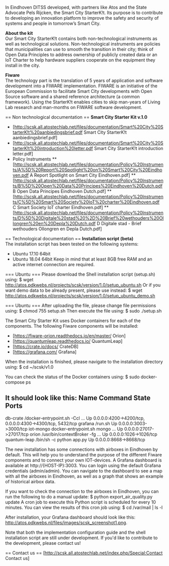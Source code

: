 In Eindhoven DITSS developed, with partners like Atos and the State Advocate Pels Rijcken, the Smart City StarterK!t. Its purpose is to contribute to developing an innovation platform to improve the safety and security of systems and people in tomorrow’s Smart City.  

<strong>About the kit</strong><br />
Our Smart City StarterK!t contains both non-technological instruments as well as technological solutions. Non-technological instruments are policies that municipalities can use to smooth the transition in their city; think of Open Data Principles to address ownership of publicly created data or an IoT Charter to help hardware suppliers cooperate on the equipment they install in the city.

<strong>Fiware</strong><br />
The technology part is the translation of 5 years of application and software development into a FIWARE implementation. FIWARE is an initiative of the European Commission to facilitate Smart City developments with Open Source software and a shared reference architecture (a common framework). Using the StarterK!t enables cities to skip man-years of Living Lab research and man-months on FIWARE software development.

== Non technological documentation ==
<strong>Smart City Starter Kit v.1.0</strong>
* [http://scsk.all.atostechlab.net/files/documentation/Smart%20City%20StarterK!t%20aanbiedingsbrief.pdf Smart City StarterK!t aanbiedingsbrief.pdf]
* [http://scsk.all.atostechlab.net/files/documentation/Smart%20City%20StarterK!t%20introduction%20letter.pdf Smart City StarterK!t introduction letter.pdf]
* Policy Instruments
** [http://scsk.all.atostechlab.net/files/documentation/Policy%20Instruments/A%5D%20Report%20Spotlight%20on%20Smart%20City%20Eindhoven.pdf A Report Spotlight on Smart City Eindhoven.pdf]
** [http://scsk.all.atostechlab.net/files/documentation/Policy%20Instruments/B%5D%20Open%20Data%20Principes%20Eindhoven%20Dutch.pdf B Open Data Principes Eindhoven Dutch.pdf]
** [http://scsk.all.atostechlab.net/files/documentation/Policy%20Instruments/C%5D%20Smart%20Society%20IoT%20charter%20Eindhoven.pdf C Smart Society IoT charter Eindhoven.pdf]
** [http://scsk.all.atostechlab.net/files/documentation/Policy%20Instruments/D%5D%20Digitale%20stad%20%2D%20Brief%20wethouders%20Ollongren%20en%20Depla%20Dutch.pdf D Digitale stad - Brief wethouders Ollongren en Depla Dutch.pdf]

== Technological documentation ==
<strong>Installation script (beta)</strong><br />
The installation script has been tested on the following systems:
* Ubuntu 17.10 64bit
* Ubuntu 18.04 64bit
Keep in mind that at least 8GB free RAM and an active internet connection are required.

=== Ubuntu ===
Please download the Shell installation script (setup.sh) using:
 $ wget http://atos.pdkwebs.nl/projects/scsk/version/1.0/setup_ubuntu.sh
Or if you want demo data to be already present, please use instead:
 $ wget http://atos.pdkwebs.nl/projects/scsk/version/1.0/setup_ubuntu_demo.sh


=== Ubuntu ===
After uploading the file, please change file permissions using:
 $ chmod 755 setup.sh
Then execute the file using:
 $ sudo ./setup.sh

The Smart City Starter Kit uses Docker containers for each of the components. The following Fiware components will be installed:
* [https://fiware-orion.readthedocs.io/en/master/ Orion]
* [https://quantumleap.readthedocs.io/ QuantumLeap]
* [https://crate.io/docs/ CrateDB]
* [https://grafana.com/ Grafana]

When the installation is finished, please navigate to the installation directory using:
 $ cd ~/scsk/v1.0

You can check the status of the Docker containers using:
 $ sudo docker-compose ps
 
It should look like this:
   Name                  Command               State                            Ports
----------------------------------------------------------------------------------------------------------------
db-crate       /docker-entrypoint.sh -Ccl ...   Up      0.0.0.0:4200->4200/tcp, 0.0.0.0:4300->4300/tcp, 5432/tcp
grafana        /run.sh                          Up      0.0.0.0:3003->3000/tcp
iot-mongo      docker-entrypoint.sh mongo ...   Up      0.0.0.0:27017->27017/tcp
orion          /usr/bin/contextBroker -fg ...   Up      0.0.0.0:1026->1026/tcp
quantum-leap   /bin/sh -c python app.py         Up      0.0.0.0:8668->8668/tcp


The new installation has some connections with airboxes in Eindhoven by default. This will help you to understand the purpose of the different Fiware components and to connect your own IOT-devices. A Grafana dashboard is available at http://{HOST-IP}:3003. You can login using the default Grafana credentials (admin/admin). You can navigate to the dashboard to see a map with all the airboxes in Eindhoven, as well as a graph that shows an example of historical airbox data. 

If you want to check the connection to the airboxes in Eindhoven, you can run the following to do a manual update:
 $ python export_air_quality.py update
A cron job to execute this Python script is scheduled for every 10 minutes. You can view the results of this cron job using:
 $ cd /var/mail | ls -l

After installation, your Grafana dashboard should look like this: http://atos.pdkwebs.nl/files/images/scsk_screenshot1.png.

Note that both the implementation configuration guide and the shell installation script are still under development. If you'd like to contribute to the development, please contact us!

== Contact us ==
[http://scsk.all.atostechlab.net/index.php/Special:Contact Contact us]
